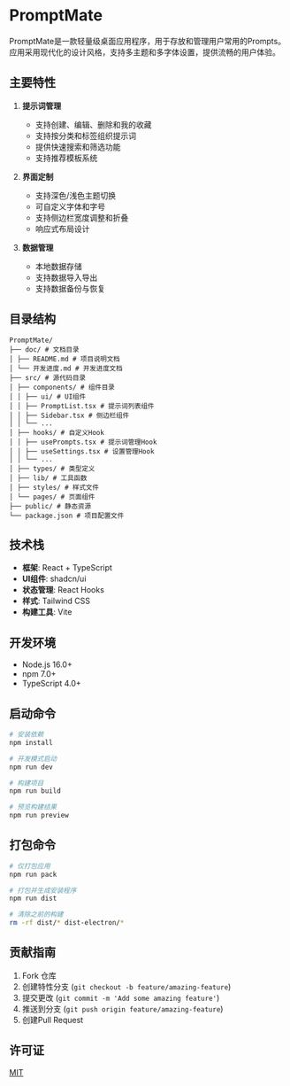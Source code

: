 # PromptMate

PromptMate是一款轻量级桌面应用程序，用于存放和管理用户常用的Prompts。应用采用现代化的设计风格，支持多主题和多字体设置，提供流畅的用户体验。

## 主要特性

1. **提示词管理**
   - 支持创建、编辑、删除和我的收藏
   - 支持按分类和标签组织提示词
   - 提供快速搜索和筛选功能
   - 支持推荐模板系统

2. **界面定制**
   - 支持深色/浅色主题切换
   - 可自定义字体和字号
   - 支持侧边栏宽度调整和折叠
   - 响应式布局设计

3. **数据管理**
   - 本地数据存储
   - 支持数据导入导出
   - 支持数据备份与恢复

## 目录结构

```
PromptMate/
├── doc/ # 文档目录
│ ├── README.md # 项目说明文档
│ └── 开发进度.md # 开发进度文档
├── src/ # 源代码目录
│ ├── components/ # 组件目录
│ │ ├── ui/ # UI组件
│ │ ├── PromptList.tsx # 提示词列表组件
│ │ ├── Sidebar.tsx # 侧边栏组件
│ │ └── ...
│ ├── hooks/ # 自定义Hook
│ │ ├── usePrompts.tsx # 提示词管理Hook
│ │ ├── useSettings.tsx # 设置管理Hook
│ │ └── ...
│ ├── types/ # 类型定义
│ ├── lib/ # 工具函数
│ ├── styles/ # 样式文件
│ └── pages/ # 页面组件
├── public/ # 静态资源
└── package.json # 项目配置文件
```


## 技术栈

- **框架**: React + TypeScript
- **UI组件**: shadcn/ui
- **状态管理**: React Hooks
- **样式**: Tailwind CSS
- **构建工具**: Vite

## 开发环境

- Node.js 16.0+
- npm 7.0+
- TypeScript 4.0+

## 启动命令

```bash
# 安装依赖
npm install

# 开发模式启动
npm run dev

# 构建项目
npm run build

# 预览构建结果
npm run preview
```

## 打包命令

```bash
# 仅打包应用
npm run pack

# 打包并生成安装程序
npm run dist

# 清除之前的构建
rm -rf dist/* dist-electron/*
```


## 贡献指南

1. Fork 仓库
2. 创建特性分支 (`git checkout -b feature/amazing-feature`)
3. 提交更改 (`git commit -m 'Add some amazing feature'`)
4. 推送到分支 (`git push origin feature/amazing-feature`)
5. 创建Pull Request

## 许可证

[MIT](LICENSE)